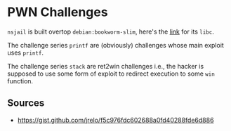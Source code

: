# PWN Challenges

`nsjail` is built overtop `debian:bookworm-slim`, here's the [link](https://packages.debian.org/bookworm/libc-bin) for its `libc`.

The challenge series `printf` are (obviously) challenges whose main exploit uses `printf`.

The challenge series `stack` are ret2win challenges i.e., the hacker is supposed to use some form of exploit
to redirect execution to some `win` function.

## Sources

- https://gist.github.com/jrelo/f5c976fdc602688a0fd40288fde6d886
